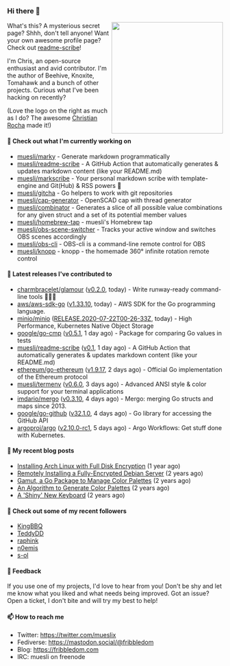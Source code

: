 ### Hi there 👋

<img align="right" src="https://raw.githubusercontent.com/muesli/muesli/master/assets/termenv.png" width="260">

What's this? A mysterious secret page? Shhh, don't tell anyone!
Want your own awesome profile page? Check out [readme-scribe](https://github.com/muesli/readme-scribe)!

I'm Chris, an open-source enthusiast and avid contributor. I'm the author of Beehive, Knoxite, Tomahawk and a bunch
of other projects. Curious what I've been hacking on recently?

(Love the logo on the right as much as I do? The awesome [Christian Rocha](https://github.com/meowgorithm/) made it!)

#### 🌱 Check out what I'm currently working on

- [muesli/marky](https://github.com/muesli/marky) - Generate markdown programmatically
- [muesli/readme-scribe](https://github.com/muesli/readme-scribe) - A GitHub Action that automatically generates &amp; updates markdown content (like your README.md)
- [muesli/markscribe](https://github.com/muesli/markscribe) - Your personal markdown scribe with template-engine and Git(Hub) &amp; RSS powers 📜
- [muesli/gitcha](https://github.com/muesli/gitcha) - Go helpers to work with git repositories
- [muesli/cap-generator](https://github.com/muesli/cap-generator) - OpenSCAD cap with thread generator
- [muesli/combinator](https://github.com/muesli/combinator) - Generates a slice of all possible value combinations for any given struct and a set of its potential member values
- [muesli/homebrew-tap](https://github.com/muesli/homebrew-tap) - muesli&#39;s Homebrew tap
- [muesli/obs-scene-switcher](https://github.com/muesli/obs-scene-switcher) - Tracks your active window and switches OBS scenes accordingly
- [muesli/obs-cli](https://github.com/muesli/obs-cli) - OBS-cli is a command-line remote control for OBS
- [muesli/knopp](https://github.com/muesli/knopp) - knopp - the homemade 360° infinite rotation remote control

#### 🔭 Latest releases I've contributed to

- [charmbracelet/glamour](https://github.com/charmbracelet/glamour) ([v0.2.0](https://github.com/charmbracelet/glamour/releases/tag/v0.2.0), today) - Write runway-ready command-line tools 💇🏻‍♀️
- [aws/aws-sdk-go](https://github.com/aws/aws-sdk-go) ([v1.33.10](https://github.com/aws/aws-sdk-go/releases/tag/v1.33.10), today) - AWS SDK for the Go programming language.
- [minio/minio](https://github.com/minio/minio) ([RELEASE.2020-07-22T00-26-33Z](https://github.com/minio/minio/releases/tag/RELEASE.2020-07-22T00-26-33Z), today) - High Performance, Kubernetes Native Object Storage
- [google/go-cmp](https://github.com/google/go-cmp) ([v0.5.1](https://github.com/google/go-cmp/releases/tag/v0.5.1), 1 day ago) - Package for comparing Go values in tests
- [muesli/readme-scribe](https://github.com/muesli/readme-scribe) ([v0.1](https://github.com/muesli/readme-scribe/releases/tag/v0.1), 1 day ago) - A GitHub Action that automatically generates &amp; updates markdown content (like your README.md)
- [ethereum/go-ethereum](https://github.com/ethereum/go-ethereum) ([v1.9.17](https://github.com/ethereum/go-ethereum/releases/tag/v1.9.17), 2 days ago) - Official Go implementation of the Ethereum protocol
- [muesli/termenv](https://github.com/muesli/termenv) ([v0.6.0](https://github.com/muesli/termenv/releases/tag/v0.6.0), 3 days ago) - Advanced ANSI style &amp; color support for your terminal applications
- [imdario/mergo](https://github.com/imdario/mergo) ([v0.3.10](https://github.com/imdario/mergo/releases/tag/v0.3.10), 4 days ago) - Mergo: merging Go structs and maps since 2013.
- [google/go-github](https://github.com/google/go-github) ([v32.1.0](https://github.com/google/go-github/releases/tag/v32.1.0), 4 days ago) - Go library for accessing the GitHub API
- [argoproj/argo](https://github.com/argoproj/argo) ([v2.10.0-rc1](https://github.com/argoproj/argo/releases/tag/v2.10.0-rc1), 5 days ago) - Argo Workflows: Get stuff done with Kubernetes.

#### 📜 My recent blog posts

- [Installing Arch Linux with Full Disk Encryption](https://fribbledom.com/posts/encrypted-arch-install/) (1 year ago)
- [Remotely Installing a Fully-Encrypted Debian Server](https://fribbledom.com/posts/encrypted-remote-debian-install/) (2 years ago)
- [Gamut, a Go Package to Manage Color Palettes](https://fribbledom.com/posts/gamut-package-to-handle-color-palettes/) (2 years ago)
- [An Algorithm to Generate Color Palettes](https://fribbledom.com/posts/an-algorithm-to-generate-color-palettes/) (2 years ago)
- [A &#39;Shiny&#39; New Keyboard](https://fribbledom.com/posts/a-shiny-new-keyboard/) (2 years ago)

#### 👯 Check out some of my recent followers

- [KingBBQ](https://github.com/KingBBQ)
- [TeddyDD](https://github.com/TeddyDD)
- [raphink](https://github.com/raphink)
- [n0emis](https://github.com/n0emis)
- [s-ol](https://github.com/s-ol)

#### 💬 Feedback

If you use one of my projects, I'd love to hear from you! Don't be shy and let me know what you liked
and what needs being improved. Got an issue? Open a ticket, I don't bite and will try my best to help!

#### 📫 How to reach me

- Twitter: https://twitter.com/mueslix
- Fediverse: https://mastodon.social/@fribbledom
- Blog: https://fribbledom.com
- IRC: muesli on freenode

